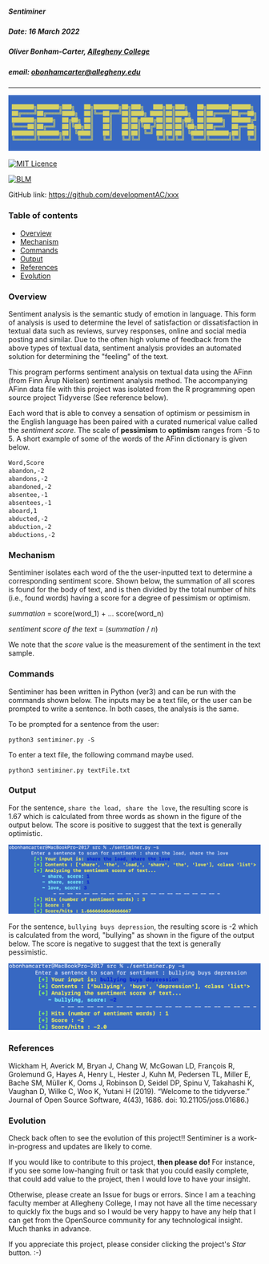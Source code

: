 ##### Sentiminer
##### Date: 16 March 2022
##### Oliver Bonham-Carter, [Allegheny College](https://allegheny.edu/)
##### email: obonhamcarter@allegheny.edu

---

![logo](graphics/sentiminer_logo.png)

[![MIT Licence](https://img.shields.io/bower/l/bootstrap)](https://opensource.org/licenses/MIT)

[![BLM](https://img.shields.io/badge/BlackLivesMatter-yellow)](https://blacklivesmatter.com/)

GitHub link: https://github.com/developmentAC/xxx

### Table of contents
* [Overview](#overview)
* [Mechanism](#mechanism)
* [Commands](#commands)
* [Output](#output)
* [References](#references)
* [Evolution](#evolution)



### Overview
Sentiment analysis is the semantic study of emotion in language. This form of analysis is used to determine the level of satisfaction or dissatisfaction in textual data such as reviews, survey responses, online and social media posting and similar. Due to the often high volume of feedback from the above types of textual data, sentiment analysis provides an automated solution for determining the "feeling" of the text.


This program performs sentiment analysis on textual data using the AFinn (from Finn Årup Nielsen) sentiment analysis method. The accompanying AFinn data file with this project was isolated from the R programming open source project Tidyverse (See reference below).

Each word that is able to convey a sensation of optimism or pessimism in the English language has been paired with a curated numerical value called the _sentiment score_. The scale of __pessimism__ to __optimism__ ranges from -5 to 5. A short example of some of the words of the AFinn dictionary is given below.

```
Word,Score
abandon,-2
abandons,-2
abandoned,-2
absentee,-1
absentees,-1
aboard,1
abducted,-2
abduction,-2
abductions,-2
```


### Mechanism
Sentiminer isolates each word of the the user-inputted text to determine a corresponding sentiment score. Shown below, the summation of all scores is found for the body of text, and is then divided by the total number of hits (i.e., found words) having a score for a degree of pessimism or optimism.

_summation_ = score(word_1) + ... score(word_n)

_sentiment score of the text_ = (_summation_ / _n_)

We note that the _score_ value is the measurement of the sentiment in the text sample.

### Commands

Sentiminer has been written in Python (ver3) and can be run with the commands shown below. The inputs may be a text file, or the user can be prompted to write a sentence. In both cases, the analysis is the same.

To be prompted for a sentence from the user:
```
python3 sentiminer.py -S
```

To enter a text file, the following command maybe used.  
```
python3 sentiminer.py textFile.txt
```

### Output

For the sentence, `share the load, share the love`, the resulting score is 1.67 which is calculated from three words as shown in the figure of the output below. The score is positive to suggest that the text is generally optimistic.

![Optimism test](graphics/optimism.png)

For the sentence, `bullying buys depression`, the resulting score is -2 which is calculated from the word, "bullying" as shown in the figure of the output below. The score is negative to suggest that the text is generally pessimistic.

![pessimism test](graphics/pessimism.png)


### References

 Wickham H, Averick M, Bryan J, Chang W, McGowan LD, François R, Grolemund G, Hayes A, Henry L, Hester J, Kuhn M, Pedersen TL, Miller E, Bache SM, Müller K, Ooms J, Robinson D, Seidel DP, Spinu V, Takahashi K, Vaughan D, Wilke C, Woo K, Yutani H (2019). “Welcome to the tidyverse.” Journal of Open Source Software, 4(43), 1686. doi: 10.21105/joss.01686.)


### Evolution

Check back often to see the evolution of this project!! Sentiminer is a work-in-progress and updates are likely to come.

If you would like to contribute to this project, __then please do!__ For instance, if you see some low-hanging fruit or task that you could easily complete, that could add value to the project, then I would love to have your insight.

Otherwise, please create an Issue for bugs or errors. Since I am a teaching faculty member at Allegheny College, I may not have all the time necessary to quickly fix the bugs and so I would be very happy to have any help that I can get from the OpenSource community for any technological insight. Much thanks in advance.

If you appreciate this project, please consider clicking the project's _Star_ button.
:-)
